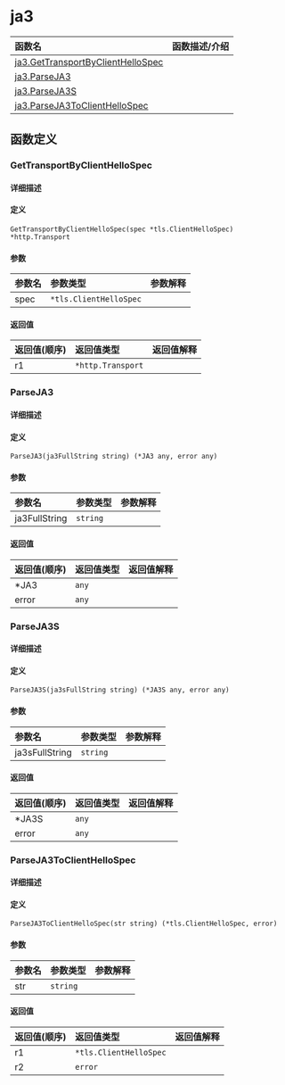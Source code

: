 # ja3

|函数名|函数描述/介绍|
|:------|:--------|
| [ja3.GetTransportByClientHelloSpec](#gettransportbyclienthellospec) ||
| [ja3.ParseJA3](#parseja3) ||
| [ja3.ParseJA3S](#parseja3s) ||
| [ja3.ParseJA3ToClientHelloSpec](#parseja3toclienthellospec) ||


## 函数定义
### GetTransportByClientHelloSpec

#### 详细描述


#### 定义

`GetTransportByClientHelloSpec(spec *tls.ClientHelloSpec) *http.Transport`

#### 参数
|参数名|参数类型|参数解释|
|:-----------|:---------- |:-----------|
| spec | `*tls.ClientHelloSpec` |   |

#### 返回值
|返回值(顺序)|返回值类型|返回值解释|
|:-----------|:---------- |:-----------|
| r1 | `*http.Transport` |   |


### ParseJA3

#### 详细描述


#### 定义

`ParseJA3(ja3FullString string) (*JA3 any, error any)`

#### 参数
|参数名|参数类型|参数解释|
|:-----------|:---------- |:-----------|
| ja3FullString | `string` |   |

#### 返回值
|返回值(顺序)|返回值类型|返回值解释|
|:-----------|:---------- |:-----------|
| *JA3 | `any` |   |
| error | `any` |   |


### ParseJA3S

#### 详细描述


#### 定义

`ParseJA3S(ja3sFullString string) (*JA3S any, error any)`

#### 参数
|参数名|参数类型|参数解释|
|:-----------|:---------- |:-----------|
| ja3sFullString | `string` |   |

#### 返回值
|返回值(顺序)|返回值类型|返回值解释|
|:-----------|:---------- |:-----------|
| *JA3S | `any` |   |
| error | `any` |   |


### ParseJA3ToClientHelloSpec

#### 详细描述


#### 定义

`ParseJA3ToClientHelloSpec(str string) (*tls.ClientHelloSpec, error)`

#### 参数
|参数名|参数类型|参数解释|
|:-----------|:---------- |:-----------|
| str | `string` |   |

#### 返回值
|返回值(顺序)|返回值类型|返回值解释|
|:-----------|:---------- |:-----------|
| r1 | `*tls.ClientHelloSpec` |   |
| r2 | `error` |   |


